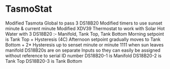 # TasmoStat
Modified Tasmota Global to pass 3 DS18B20
Modified timers to use sunset minute & current minute
Modified XDV39 Thermostat to work with Solar Hot Water with 3 DS18B20 :- Manifold, Tank Top, Tank Bottom
Morning setpoint is Tank Top + Hysteresis (4C)
Afternoon setpoint gradually moves to Tank Bottom + 2* Hysteresis up to senset minute or minute 1111 when sun leaves manifold
DS18B20s are on separate Inputs so they can easily be assigned without reference to serial ID number
DS18B20-1 is Manifold
DS18B20-2 is Tank Top
DS18B20-3 is Tank Bottom
